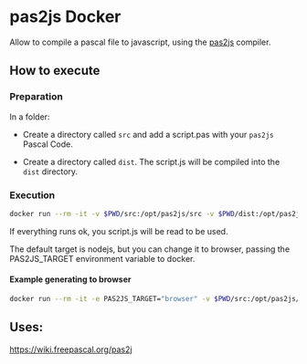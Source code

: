 # pas2js Docker

Allow to compile a pascal file to javascript, using the [pas2js](https://wiki.freepascal.org/pas2js) compiler.



## How to execute

### Preparation

In a folder:

* Create a directory called `src` and add a script.pas with your `pas2js` Pascal Code.

* Create a directory called `dist`. The script.js will be compiled into the `dist` directory. 

### Execution

```bash
docker run --rm -it -v $PWD/src:/opt/pas2js/src -v $PWD/dist:/opt/pas2js/dist abner/pas2js:latest
```

If everything runs ok, you script.js will be read to be used.

The default target is nodejs, but you can change it to browser, passing the PAS2JS_TARGET environment variable to docker.

#### Example generating to browser

```bash
docker run --rm -it -e PAS2JS_TARGET="browser" -v $PWD/src:/opt/pas2js/src  -v $PWD/dist:/opt/pas2js/dist abner/pas2js:latest
```
## Uses:

https://wiki.freepascal.org/pas2j